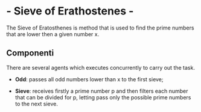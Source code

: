 # - Sieve of Erathostenes -

The Sieve of Eratosthenes is method that is used to find the prime numbers
that are lower then a given number x.

## Componenti

There are several agents which executes concurrently to carry out the task.

+ **Odd**: passes all odd numbers lower than x to the first sieve;

+ **Sieve**: receives firstly a prime number p and then filters each number
  that can be divided for p, letting pass only the possible prime numbers to
  the next sieve.
